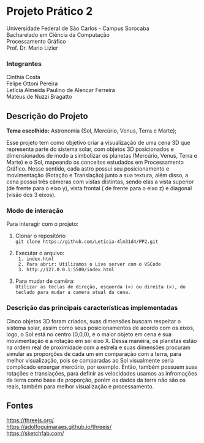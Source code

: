 # Projeto Prático 2  
Universidade Federal de São Carlos - Campus Sorocaba <br>
Bacharelado em Ciência da Computação <br>
Processamento Gráfico <br>
Prof. Dr. Mario Lizier <br>

### Integrantes
Cinthia Costa <br>
Felipe Ottoni Pereira <br>
Letícia Almeida Paulino de Alencar Ferreira <br>
Mateus de Nuzzi Bragatto <br>

## Descrição do Projeto
**Tema escolhido:** Astronomia (Sol, Mercúrio, Venus, Terra e Marte); <br>

Esse projeto tem como objetivo criar a visualização de uma cena 3D que representa parte do sistema solar, com objetos 3D posicionados e dimensionados de modo a simbolizar os planetas (Mercúrio, Venus, Terra e Marte) e o Sol, mapeando os conceitos estudados em Processamento Gráfico. Nesse sentido, cada astro possui seu posicionamento e movimentação (Rotação e Translação) junto a sua textura, além disso, a cena possui três câmeras com vistas distintas, sendo elas a vista superior (de frente para o eixo y), vista frontal ( de frente para o eixo z) e diagonal (visão dos 3 eixos).

### Modo de interação
Para interagir com o projeto:
1. Clonar o repositório<br>
```git clone https://github.com/Leticia-4lm31d4/PP2.git```
2. Executar o arquivo:<br> 
``` 1. index.html``` <br>
``` 2. Para abrir: Utilizamos o Live server com o VSCode```<br>
``` 3. http://127.0.0.1:5500/index.html```


3. Para mudar de camêra:<br>
   ```Utilizar as teclas de direção, esquerda (<) ou direita (>), do teclado para mudar a camera atual da cena.```

### Descrição das principais características implementadas
Cinco objetos 3D foram criados, suas dimensões buscam respeitar o sistema solar, assim como seus posicionamentos de acordo com os eixos, logo, o Sol está no centro (0,0,0), é o maior objeto em cena e sua movimentação é a rotação em sei eixo X. Dessa maneira, os planetas estão na ordem real de proximidade com a estrela e suas dimensões procuram simular as proporções de cada um em comparação com a terra, para melhor visualização, pois se comparadas ao Sol visualmente seria complicado enxergar mercúrio, por exemplo. Então, também possuem suas rotações e translações, para definir as velocidades usamos as infromações da terra como base de proporção, porém os dados da terra não são os reais, também para melhor visualização e processamento.

## Fontes 
https://threejs.org/ <br>
https://adolfoguimaraes.github.io/threejs/ <br>
https://sketchfab.com/